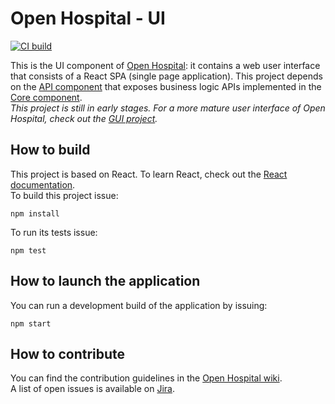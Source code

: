 # Open Hospital - UI
[![CI build](https://github.com/informatici/openhospital-ui/workflows/CI/badge.svg)](https://github.com/informatici/openhospital-ui/actions?query=workflow%3ACI)

This is the UI component of [Open Hospital][openhospital]: it contains a web user interface that consists of a React SPA (single page application).
This project depends on the [API component][openhospital-api] that exposes business logic APIs implemented in the [Core component][openhospital-core].  
*This project is still in early stages. For a more mature user interface of Open Hospital, check out the [GUI project][openhospital-gui].*

## How to build

This project is based on React. To learn React, check out the [React documentation](https://reactjs.org/).  
To build this project issue:

    npm install
   
To run its tests issue:

    npm test
    
## How to launch the application

You can run a development build of the application by issuing:

    npm start
    
## How to contribute

You can find the contribution guidelines in the [Open Hospital wiki][contribution-guide].  
A list of open issues is available on [Jira][jira].

 [openhospital]: https://www.open-hospital.org/
 [openhospital-core]: https://github.com/informatici/openhospital-core
 [openhospital-api]: https://github.com/informatici/openhospital-api
 [openhospital-gui]: https://github.com/informatici/openhospital-gui
 [contribution-guide]: https://openhospital.atlassian.net/wiki/display/OH/Contribution+Guidelines
 [jira]: https://openhospital.atlassian.net/secure/RapidBoard.jspa?rapidView=5&selectedIssue=OP-293
